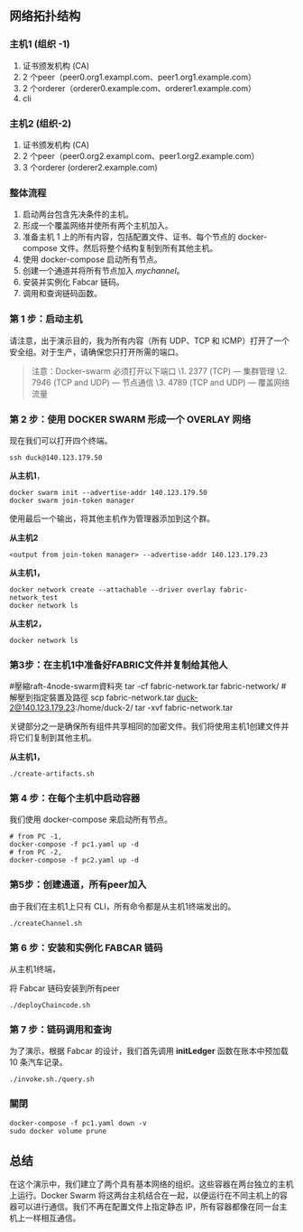 
## **网络拓扑结构**

### **主机1 (组织 -1)**

1. 证书颁发机构 (CA)
2. 2 个peer（peer0.org1.exampl.com、peer1.org1.example.com）
3. 2 个orderer（orderer0.example.com、orderer1.example.com）
4. cli

### **主机2 (组织-2)**

1. 证书颁发机构 (CA)
2. 2 个peer（peer0.org2.exampl.com、peer1.org2.example.com）
3. 3 个orderer (orderer2.example.com)

### **整体流程**

1. 启动两台包含先决条件的主机。
2. 形成一个覆盖网络并使所有两个主机加入。
3. 准备主机 1 上的所有内容，包括配置文件、证书、每个节点的 docker-compose 文件。然后将整个结构复制到所有其他主机。
4. 使用 docker-compose 启动所有节点。
5. 创建一个通道并将所有节点加入 *mychannel*。
6. 安装并实例化 Fabcar 链码。
7. 调用和查询链码函数。

### **第 1 步：启动主机**

请注意，出于演示目的，我为所有内容（所有 UDP、TCP 和 ICMP）打开了一个安全组。对于生产，请确保您只打开所需的端口。

> 注意：Docker-swarm 必须打开以下端口
> \1. 2377 (TCP) — 集群管理
> \2. 7946 (TCP and UDP) — 节点通信
> \3. 4789 (TCP and UDP) — 覆盖网络流量

### **第 2 步：使用 DOCKER SWARM 形成一个 OVERLAY 网络**

现在我们可以打开四个终端。

```
ssh duck@140.123.179.50
```

**从主机1**，

```
docker swarm init --advertise-addr 140.123.179.50 
docker swarm join-token manager
```

使用最后一个输出，将其他主机作为管理器添加到这个群。

**从主机2**

```
<output from join-token manager> --advertise-addr 140.123.179.23
```

**从主机1，**

```
docker network create --attachable --driver overlay fabric-network_test
docker network ls
```

**从主机2，**

```
docker network ls
```



### **第3步：在主机1中准备好FABRIC文件并复制给其他人**

#壓縮raft-4node-swarm資料夾
tar -cf fabric-network.tar fabric-network/
#解壓到指定裝置及路徑
scp fabric-network.tar duck-2@140.123.179.23:/home/duck-2/
tar -xvf fabric-network.tar

关键部分之一是确保所有组件共享相同的加密文件。我们将使用主机1创建文件并将它们复制到其他主机。

**从主机1，**

```
./create-artifacts.sh
```

### **第 4 步：在每个主机中启动容器**

我们使用 docker-compose 来启动所有节点。

```
# from PC -1,
docker-compose -f pc1.yaml up -d
# from PC -2,
docker-compose -f pc2.yaml up -d
```

### **第5步：创建通道，所有peer加入**

由于我们在主机1上只有 CLI，所有命令都是从主机1终端发出的。

```
./createChannel.sh
```

### **第 6 步：安装和实例化 FABCAR 链码**

从主机1终端，

将 Fabcar 链码安装到所有peer

```
./deployChaincode.sh
```

### **第 7 步：链码调用和查询**

为了演示，根据 Fabcar 的设计，我们首先调用 **initLedger** 函数在账本中预加载 10 条汽车记录。

```
./invoke.sh./query.sh
```

### **關閉**

```
docker-compose -f pc1.yaml down -v
sudo docker volume prune
```
## **总结**

在这个演示中，我们建立了两个具有基本网络的组织。这些容器在两台独立的主机上运行。Docker Swarm 将这两台主机结合在一起，以便运行在不同主机上的容器可以进行通信。我们不再在配置文件上指定静态 IP，所有容器都像在同一台主机上一样相互通信。

